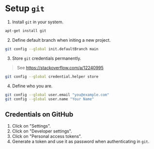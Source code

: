 # Setup `git`

1. Install `git` in your system.

```bash
apt-get install git
```

2. Define default branch when initing a new project.

```bash
git config --global init.defaultBranch main
```

3. Store `git` credentials permanently.

> See https://stackoverflow.com/a/12240995

```bash
git config --global credential.helper store
```

4. Define who you are.

```bash
git config --global user.email "you@example.com"
git config --global user.name "Your Name"
```

## Credentials on GitHub

1. Click on "Settings".
2. Click on "Developer settings".
3. Click on "Personal access tokens".
4. Generate a token and use it as password when authenticating in `git`.
